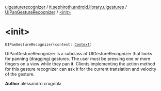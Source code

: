 [uigesturerecognizer](../../index.md) / [it.sephiroth.android.library.uigestures](../index.md) / [UIPanGestureRecognizer](index.md) / [&lt;init&gt;](./-init-.md)

# &lt;init&gt;

`UIPanGestureRecognizer(context: `[`Context`](https://developer.android.com/reference/android/content/Context.html)`)`

UIPanGestureRecognizer is a subclass of UIGestureRecognizer that looks for panning (dragging) gestures. The user must
be pressing one or more fingers on a view while they pan it. Clients implementing the action method for this gesture
recognizer can ask it for the current translation and velocity of the gesture.

**Author**
alessandro crugnola

